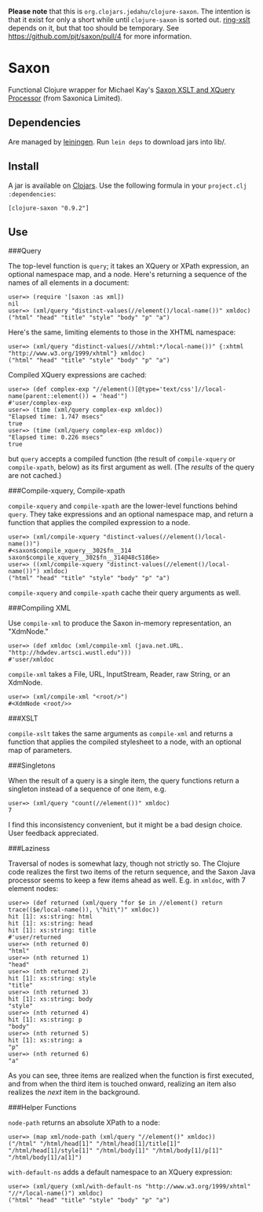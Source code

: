 **Please note** that this is `org.clojars.jedahu/clojure-saxon`. The
intention is that it exist for only a short while until `clojure-saxon` is
sorted out. [ring-xslt] depends on it, but that too should be temporary. See
<https://github.com/pjt/saxon/pull/4> for more information.

[ring-xslt]: http://jedahu.github.com/ring-xslt/

Saxon
=====

Functional Clojure wrapper for Michael Kay's 
[Saxon XSLT and XQuery Processor][saxonica] (from Saxonica Limited). 

Dependencies
------------

Are managed by [leiningen](http://github.com/technomancy/leiningen). Run 
`lein deps` to download jars into lib/. 

Install
-------

A jar is available on [Clojars](http://clojars.org). Use the following formula
in your `project.clj` `:dependencies`:

    [clojure-saxon "0.9.2"]


Use
---

###Query

The top-level function is `query`; it takes an XQuery or XPath expression, an 
optional namespace map, and a node. Here's returning a sequence of the names of 
all elements in a document:

    user=> (require '[saxon :as xml])
    nil
    user=> (xml/query "distinct-values(//element()/local-name())" xmldoc)
    ("html" "head" "title" "style" "body" "p" "a")

Here's the same, limiting elements to those in the XHTML namespace:

    user=> (xml/query "distinct-values(//xhtml:*/local-name())" {:xhtml "http://www.w3.org/1999/xhtml"} xmldoc)
    ("html" "head" "title" "style" "body" "p" "a")

Compiled XQuery expressions are cached:

    user=> (def complex-exp "//element()[@type='text/css']//local-name(parent::element()) = 'head'")
    #'user/complex-exp
    user=> (time (xml/query complex-exp xmldoc))
    "Elapsed time: 1.747 msecs"
    true
    user=> (time (xml/query complex-exp xmldoc))
    "Elapsed time: 0.226 msecs"
    true

but `query` accepts a compiled function (the result of `compile-xquery` or `compile-xpath`, 
below) as its first argument as well. (The *results* of the query are not cached.)


###Compile-xquery, Compile-xpath 

`compile-xquery` and `compile-xpath` are the lower-level functions behind `query`.
They take expressions and an optional namespace map, and return a function that applies
the compiled expression to a node. 

    user=> (xml/compile-xquery "distinct-values(//element()/local-name())")
    #<saxon$compile_xquery__302$fn__314 saxon$compile_xquery__302$fn__314@48c5186e>
    user=> ((xml/compile-xquery "distinct-values(//element()/local-name())") xmldoc)
    ("html" "head" "title" "style" "body" "p" "a")

`compile-xquery` and `compile-xpath` cache their query arguments as well. 

###Compiling XML

Use `compile-xml` to produce the Saxon in-memory representation, an "XdmNode." 

    user=> (def xmldoc (xml/compile-xml (java.net.URL. "http://hdwdev.artsci.wustl.edu")))
    #'user/xmldoc
    
`compile-xml` takes a File, URL, InputStream, Reader, raw String, or an XdmNode.

    user=> (xml/compile-xml "<root/>")
    #<XdmNode <root/>>


###XSLT

`compile-xslt` takes the same arguments as `compile-xml` and returns a function 
that applies the compiled stylesheet to a node, with an optional map of parameters.


###Singletons

When the result of a query is a single item, the query functions return a singleton
instead of a sequence of one item, e.g.

    user=> (xml/query "count(//element())" xmldoc)
    7

I find this inconsistency convenient, but it might be a bad design choice. User feedback 
appreciated.   


###Laziness

Traversal of nodes is somewhat lazy, though not strictly so. The Clojure code
realizes the first two items of the return sequence, and the Saxon Java processor 
seems to keep a few items ahead as well. E.g. in `xmldoc`, with 7 element nodes:

    user=> (def returned (xml/query "for $e in //element() return trace(($e/local-name()), \"hit\")" xmldoc))
    hit [1]: xs:string: html
    hit [1]: xs:string: head
    hit [1]: xs:string: title
    #'user/returned
    user=> (nth returned 0)
    "html"
    user=> (nth returned 1)
    "head"
    user=> (nth returned 2)
    hit [1]: xs:string: style
    "title"
    user=> (nth returned 3)
    hit [1]: xs:string: body
    "style"
    user=> (nth returned 4)
    hit [1]: xs:string: p
    "body"
    user=> (nth returned 5)
    hit [1]: xs:string: a
    "p"
    user=> (nth returned 6)
    "a"

As you can see, three items are realized when the function is first executed, and
from when the third item is touched onward, realizing an item also realizes the 
*next* item in the background.

  
###Helper Functions

`node-path` returns an absolute XPath to a node:

    user=> (map xml/node-path (xml/query "//element()" xmldoc))
    ("/html" "/html/head[1]" "/html/head[1]/title[1]" "/html/head[1]/style[1]" "/html/body[1]" "/html/body[1]/p[1]" "/html/body[1]/a[1]")
   
`with-default-ns` adds a default namespace to an XQuery expression:

    user=> (xml/query (xml/with-default-ns "http://www.w3.org/1999/xhtml" "//*/local-name()") xmldoc)
    ("html" "head" "title" "style" "body" "p" "a")
   


   [saxonica]: http://saxonica.com/
   [sfdl]: http://sourceforge.net/project/showfiles.php?group_id=29872&package_id=21888
